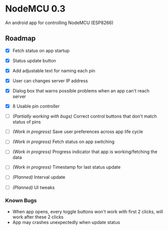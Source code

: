 # NodeMCU 0.3

An android app for controlling NodeMCU (ESP8266) 

## Roadmap

- [x] Fetch status on app startup
- [x] Status update button
- [x] Add adjustable text for naming each pin
- [x] User can changes server IP address
- [x] Dialog box that warns possible problems when an app can't reach server
- [x] 8 Usable pin controller

- [ ] _(Partially working with bugs)_ Correct control buttons that don't match status of pins
- [ ] _(Work in progress)_ Save user preferences across app life cycle
- [ ] _(Work in progress)_ Fetch status on app switching
- [ ] _(Work in progress)_ Progress indicator that app is working/fetching the data
- [ ] _(Work in progress)_ Timestamp for last status update
- [ ] _(Planned)_ Interval update
- [ ] _(Planned)_ UI tweaks

### Known Bugs

- When app opens, every toggle buttons won't work with first 2 clicks, will work after these 2 clicks
- App may crashes unexpectedly when update status



